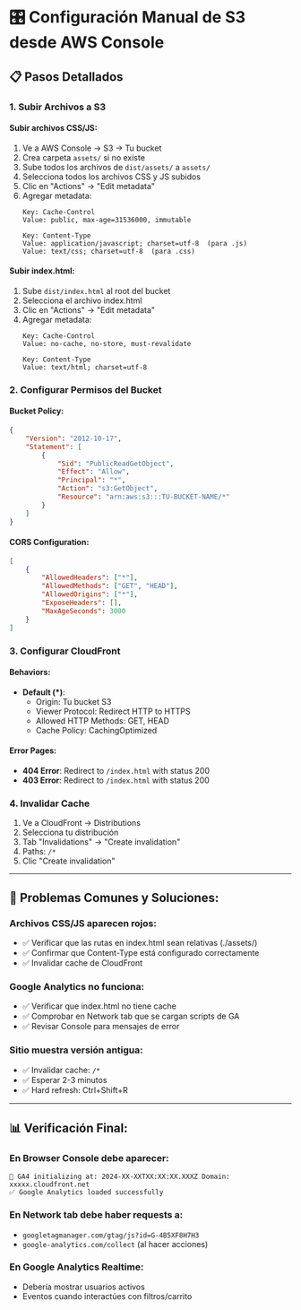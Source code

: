 # 🎛️ Configuración Manual de S3 desde AWS Console

## 📋 Pasos Detallados

### **1. Subir Archivos a S3**

#### **Subir archivos CSS/JS:**
1. Ve a AWS Console → S3 → Tu bucket
2. Crea carpeta `assets/` si no existe
3. Sube todos los archivos de `dist/assets/` a `assets/`
4. Selecciona todos los archivos CSS y JS subidos
5. Clic en "Actions" → "Edit metadata"
6. Agregar metadata:
   ```
   Key: Cache-Control
   Value: public, max-age=31536000, immutable
   
   Key: Content-Type  
   Value: application/javascript; charset=utf-8  (para .js)
   Value: text/css; charset=utf-8  (para .css)
   ```

#### **Subir index.html:**
1. Sube `dist/index.html` al root del bucket
2. Selecciona el archivo index.html
3. Clic en "Actions" → "Edit metadata"
4. Agregar metadata:
   ```
   Key: Cache-Control
   Value: no-cache, no-store, must-revalidate
   
   Key: Content-Type
   Value: text/html; charset=utf-8
   ```

### **2. Configurar Permisos del Bucket**

#### **Bucket Policy:**
```json
{
    "Version": "2012-10-17",
    "Statement": [
        {
            "Sid": "PublicReadGetObject",
            "Effect": "Allow",
            "Principal": "*",
            "Action": "s3:GetObject",
            "Resource": "arn:aws:s3:::TU-BUCKET-NAME/*"
        }
    ]
}
```

#### **CORS Configuration:**
```json
[
    {
        "AllowedHeaders": ["*"],
        "AllowedMethods": ["GET", "HEAD"],
        "AllowedOrigins": ["*"],
        "ExposeHeaders": [],
        "MaxAgeSeconds": 3000
    }
]
```

### **3. Configurar CloudFront**

#### **Behaviors:**
- **Default (*)**: 
  - Origin: Tu bucket S3
  - Viewer Protocol: Redirect HTTP to HTTPS
  - Allowed HTTP Methods: GET, HEAD
  - Cache Policy: CachingOptimized

#### **Error Pages:**
- **404 Error**: Redirect to `/index.html` with status 200
- **403 Error**: Redirect to `/index.html` with status 200

### **4. Invalidar Cache**
1. Ve a CloudFront → Distributions
2. Selecciona tu distribución
3. Tab "Invalidations" → "Create invalidation"
4. Paths: `/*`
5. Clic "Create invalidation"

---

## 🚨 **Problemas Comunes y Soluciones:**

### **Archivos CSS/JS aparecen rojos:**
- ✅ Verificar que las rutas en index.html sean relativas (./assets/)
- ✅ Confirmar que Content-Type está configurado correctamente
- ✅ Invalidar cache de CloudFront

### **Google Analytics no funciona:**
- ✅ Verificar que index.html no tiene cache
- ✅ Comprobar en Network tab que se cargan scripts de GA
- ✅ Revisar Console para mensajes de error

### **Sitio muestra versión antigua:**
- ✅ Invalidar cache: `/*`
- ✅ Esperar 2-3 minutos
- ✅ Hard refresh: Ctrl+Shift+R

---

## 📊 **Verificación Final:**

### **En Browser Console debe aparecer:**
```
🚀 GA4 initializing at: 2024-XX-XXTXX:XX:XX.XXXZ Domain: xxxxx.cloudfront.net
✅ Google Analytics loaded successfully
```

### **En Network tab debe haber requests a:**
- `googletagmanager.com/gtag/js?id=G-4B5XF8H7H3`
- `google-analytics.com/collect` (al hacer acciones)

### **En Google Analytics Realtime:**
- Debería mostrar usuarios activos
- Eventos cuando interactúes con filtros/carrito